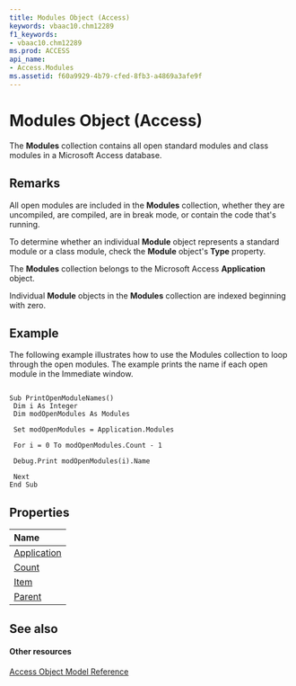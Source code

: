 ```yaml
---
title: Modules Object (Access)
keywords: vbaac10.chm12289
f1_keywords:
- vbaac10.chm12289
ms.prod: ACCESS
api_name:
- Access.Modules
ms.assetid: f60a9929-4b79-cfed-8fb3-a4869a3afe9f
---
```



# Modules Object (Access)

The  **Modules** collection contains all open standard modules and class modules in a Microsoft Access database.


## Remarks

All open modules are included in the  **Modules** collection, whether they are uncompiled, are compiled, are in break mode, or contain the code that's running.

 To determine whether an individual **Module** object represents a standard module or a class module, check the **Module** object's **Type** property.

The  **Modules** collection belongs to the Microsoft Access **Application** object.

Individual  **Module** objects in the **Modules** collection are indexed beginning with zero.


## Example

The following example illustrates how to use the Modules collection to loop through the open modules. The example prints the name if each open module in the Immediate window.


```
 
Sub PrintOpenModuleNames() 
 Dim i As Integer 
 Dim modOpenModules As Modules 
 
 Set modOpenModules = Application.Modules 
 
 For i = 0 To modOpenModules.Count - 1 
 
 Debug.Print modOpenModules(i).Name 
 
 Next 
End Sub
```


## Properties



|**Name**|
|:-----|
|[Application](modules-application-property-access.md)|
|[Count](modules-count-property-access.md)|
|[Item](modules-item-property-access.md)|
|[Parent](modules-parent-property-access.md)|

## See also


#### Other resources


[Access Object Model Reference](http://msdn.microsoft.com/library/object-model-access-vba-reference%28Office.15%29.aspx)
